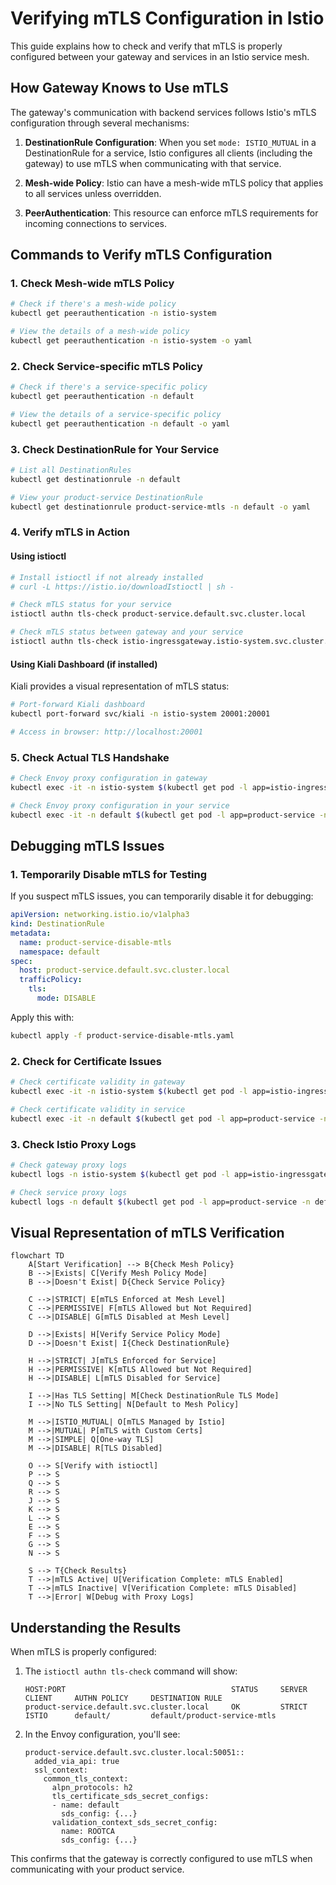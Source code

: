 # Verifying mTLS Configuration in Istio

This guide explains how to check and verify that mTLS is properly configured between your gateway and services in an Istio service mesh.

## How Gateway Knows to Use mTLS

The gateway's communication with backend services follows Istio's mTLS configuration through several mechanisms:

1. **DestinationRule Configuration**: When you set `mode: ISTIO_MUTUAL` in a DestinationRule for a service, Istio configures all clients (including the gateway) to use mTLS when communicating with that service.

2. **Mesh-wide Policy**: Istio can have a mesh-wide mTLS policy that applies to all services unless overridden.

3. **PeerAuthentication**: This resource can enforce mTLS requirements for incoming connections to services.

## Commands to Verify mTLS Configuration

### 1. Check Mesh-wide mTLS Policy

```bash
# Check if there's a mesh-wide policy
kubectl get peerauthentication -n istio-system

# View the details of a mesh-wide policy
kubectl get peerauthentication -n istio-system -o yaml
```

### 2. Check Service-specific mTLS Policy

```bash
# Check if there's a service-specific policy
kubectl get peerauthentication -n default

# View the details of a service-specific policy
kubectl get peerauthentication -n default -o yaml
```

### 3. Check DestinationRule for Your Service

```bash
# List all DestinationRules
kubectl get destinationrule -n default

# View your product-service DestinationRule
kubectl get destinationrule product-service-mtls -n default -o yaml
```

### 4. Verify mTLS in Action

#### Using istioctl

```bash
# Install istioctl if not already installed
# curl -L https://istio.io/downloadIstioctl | sh -

# Check mTLS status for your service
istioctl authn tls-check product-service.default.svc.cluster.local

# Check mTLS status between gateway and your service
istioctl authn tls-check istio-ingressgateway.istio-system.svc.cluster.local product-service.default.svc.cluster.local
```

#### Using Kiali Dashboard (if installed)

Kiali provides a visual representation of mTLS status:

```bash
# Port-forward Kiali dashboard
kubectl port-forward svc/kiali -n istio-system 20001:20001

# Access in browser: http://localhost:20001
```

### 5. Check Actual TLS Handshake

```bash
# Check Envoy proxy configuration in gateway
kubectl exec -it -n istio-system $(kubectl get pod -l app=istio-ingressgateway -n istio-system -o jsonpath='{.items[0].metadata.name}') -c istio-proxy -- pilot-agent request GET clusters | grep product-service

# Check Envoy proxy configuration in your service
kubectl exec -it -n default $(kubectl get pod -l app=product-service -n default -o jsonpath='{.items[0].metadata.name}') -c istio-proxy -- pilot-agent request GET clusters | grep inbound
```

## Debugging mTLS Issues

### 1. Temporarily Disable mTLS for Testing

If you suspect mTLS issues, you can temporarily disable it for debugging:

```yaml
apiVersion: networking.istio.io/v1alpha3
kind: DestinationRule
metadata:
  name: product-service-disable-mtls
  namespace: default
spec:
  host: product-service.default.svc.cluster.local
  trafficPolicy:
    tls:
      mode: DISABLE
```

Apply this with:
```bash
kubectl apply -f product-service-disable-mtls.yaml
```

### 2. Check for Certificate Issues

```bash
# Check certificate validity in gateway
kubectl exec -it -n istio-system $(kubectl get pod -l app=istio-ingressgateway -n istio-system -o jsonpath='{.items[0].metadata.name}') -c istio-proxy -- pilot-agent request GET certs

# Check certificate validity in service
kubectl exec -it -n default $(kubectl get pod -l app=product-service -n default -o jsonpath='{.items[0].metadata.name}') -c istio-proxy -- pilot-agent request GET certs
```

### 3. Check Istio Proxy Logs

```bash
# Check gateway proxy logs
kubectl logs -n istio-system $(kubectl get pod -l app=istio-ingressgateway -n istio-system -o jsonpath='{.items[0].metadata.name}') -c istio-proxy

# Check service proxy logs
kubectl logs -n default $(kubectl get pod -l app=product-service -n default -o jsonpath='{.items[0].metadata.name}') -c istio-proxy
```

## Visual Representation of mTLS Verification

```mermaid
flowchart TD
    A[Start Verification] --> B{Check Mesh Policy}
    B -->|Exists| C[Verify Mesh Policy Mode]
    B -->|Doesn't Exist| D{Check Service Policy}
    
    C -->|STRICT| E[mTLS Enforced at Mesh Level]
    C -->|PERMISSIVE| F[mTLS Allowed but Not Required]
    C -->|DISABLE| G[mTLS Disabled at Mesh Level]
    
    D -->|Exists| H[Verify Service Policy Mode]
    D -->|Doesn't Exist| I{Check DestinationRule}
    
    H -->|STRICT| J[mTLS Enforced for Service]
    H -->|PERMISSIVE| K[mTLS Allowed but Not Required]
    H -->|DISABLE| L[mTLS Disabled for Service]
    
    I -->|Has TLS Setting| M[Check DestinationRule TLS Mode]
    I -->|No TLS Setting| N[Default to Mesh Policy]
    
    M -->|ISTIO_MUTUAL| O[mTLS Managed by Istio]
    M -->|MUTUAL| P[mTLS with Custom Certs]
    M -->|SIMPLE| Q[One-way TLS]
    M -->|DISABLE| R[TLS Disabled]
    
    O --> S[Verify with istioctl]
    P --> S
    Q --> S
    R --> S
    J --> S
    K --> S
    L --> S
    E --> S
    F --> S
    G --> S
    N --> S
    
    S --> T{Check Results}
    T -->|mTLS Active| U[Verification Complete: mTLS Enabled]
    T -->|mTLS Inactive| V[Verification Complete: mTLS Disabled]
    T -->|Error| W[Debug with Proxy Logs]
```

## Understanding the Results

When mTLS is properly configured:

1. The `istioctl authn tls-check` command will show:
   ```
   HOST:PORT                                     STATUS     SERVER     CLIENT     AUTHN POLICY     DESTINATION RULE
   product-service.default.svc.cluster.local     OK         STRICT     ISTIO      default/         default/product-service-mtls
   ```

2. In the Envoy configuration, you'll see:
   ```
   product-service.default.svc.cluster.local:50051::
     added_via_api: true
     ssl_context:
       common_tls_context:
         alpn_protocols: h2
         tls_certificate_sds_secret_configs:
         - name: default
           sds_config: {...}
         validation_context_sds_secret_config:
           name: ROOTCA
           sds_config: {...}
   ```

This confirms that the gateway is correctly configured to use mTLS when communicating with your product service.
